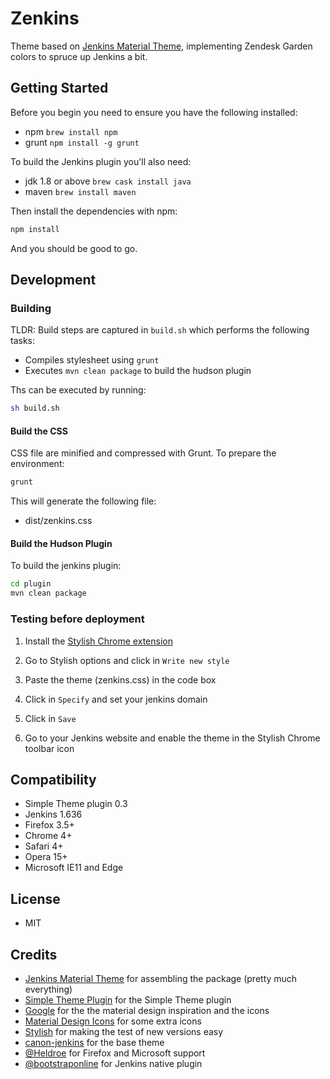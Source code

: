 # Zenkins

Theme based on [Jenkins Material Theme][jenkins-material-theme], implementing Zendesk Garden colors to spruce up Jenkins a bit. 

## Getting Started

Before you begin you need to ensure you have the following installed:
- npm `brew install npm`
- grunt `npm install -g grunt`

To build the Jenkins plugin you'll also need:
- jdk 1.8 or above `brew cask install java`
- maven `brew install maven`

Then install the dependencies with npm:
```bash
npm install
```
And you should be good to go.

## Development

### Building

TLDR: Build steps are captured in `build.sh` which performs the following tasks:
- Compiles stylesheet using `grunt`
- Executes `mvn clean package` to build the hudson plugin

Ths can be executed by running:
```bash
sh build.sh
```
#### Build the CSS

CSS file are minified and compressed with Grunt. To prepare the environment:

```bash
grunt
```
This will generate the following file:
- dist/zenkins.css

#### Build the Hudson Plugin

To build the jenkins plugin:

```bash
cd plugin
mvn clean package
```

### Testing before deployment

1. Install the [Stylish Chrome extension][stylish]

2. Go to Stylish options and click in `Write new style`

3. Paste the theme (zenkins.css) in the code box

4. Click in `Specify` and set your jenkins domain

5. Click in `Save`

6. Go to your Jenkins website and enable the theme in the Stylish Chrome toolbar icon

## Compatibility
- Simple Theme plugin 0.3
- Jenkins 1.636
- Firefox 3.5+
- Chrome 4+
- Safari 4+
- Opera 15+
- Microsoft IE11 and Edge

## License
- MIT

## Credits
- [Jenkins Material Theme][jenkins-material-theme] for assembling the package (pretty much everything)
- [Simple Theme Plugin][simple] for the Simple Theme plugin
- [Google][google] for the the material design inspiration and the icons
- [Material Design Icons][material-design-icons] for some extra icons
- [Stylish][stylish] for making the test of new versions easy
- [canon-jenkins][canon-jenkins] for the base theme
- [@Heldroe][heldroe] for Firefox and Microsoft support
- [@bootstraponline][bootstraponline] for Jenkins native plugin

[jenkins-material-theme]:https://github.com/afonsof/jenkins-material-theme

[simple]: https://wiki.jenkins-ci.org/display/JENKINS/Simple+Theme+Plugin
[google]: https://www.google.com/design/spec/material-design/introduction.html
[material-design-icons]: https://materialdesignicons.com/
[stylish]: https://chrome.google.com/webstore/detail/stylish/fjnbnpbmkenffdnngjfgmeleoegfcffe
[canon-jenkins]: https://github.com/rackerlabs/canon-jenkins
[heldroe]: https://github.com/Heldroe
[generator]: http://afonsof.com/jenkins-material-theme
[bootstraponline]: https://github.com/bootstraponline
